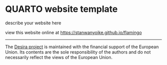 # QUARTO website template 

describe your website here

view this website online at <https://stanwanyoike.github.io/flamingo>

---

​The [Desira project](https://capacity4dev.europa.eu/projects/desira_en) is maintained with the financial support of the European Union. Its contents are the sole responsibility of the authors and do not necessarily reflect the views of the European Union.
